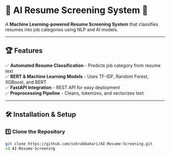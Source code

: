 # 📄 AI Resume Screening System 🚀

A **Machine Learning-powered Resume Screening System** that classifies resumes into job categories using NLP and AI models.

---

## 🏆 Features
✅ **Automated Resume Classification** - Predicts job category from resume text  
✅ **BERT & Machine Learning Models** - Uses TF-IDF, Random Forest, XGBoost, and BERT  
✅ **FastAPI Integration** - REST API for easy deployment  
✅ **Preprocessing Pipeline** - Cleans, tokenizes, and vectorizes text  

---

## 🛠 Installation & Setup

### 1️⃣ **Clone the Repository**
```bash
git clone https://github.com/sohrabbahari/AI-Resume-Screening.git
cd AI-Resume-Screening
